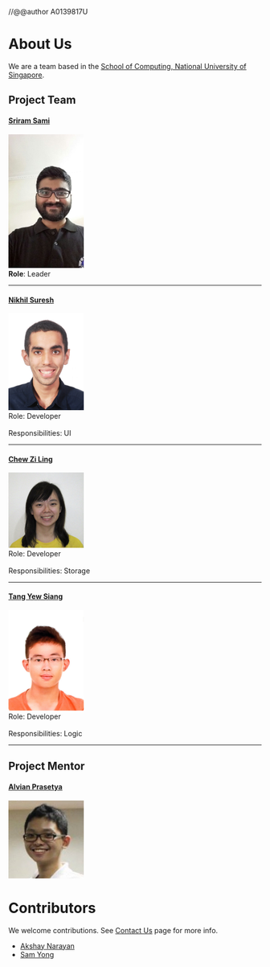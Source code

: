 //@@author A0139817U
# About Us

We are a team based in the [School of Computing, National University of Singapore](http://www.comp.nus.edu.sg).

## Project Team

#### [Sriram Sami](http://github.com/frizensami)
<img src="images/Sriram.jpg" width="150"><br>
**Role**: Leader

-----

#### [Nikhil Suresh](http://github.com/kneekill)
<img src="images/Nikhil.jpg" width="150"><br>
Role: Developer <br>  
Responsibilities: UI

-----

#### [Chew Zi Ling](http://github.com/ChewZL) 
<img src="images/ZiLing.jpg" width="150"><br>
Role: Developer <br>  
Responsibilities: Storage

 -----

#### [Tang Yew Siang](http://github.com/yewsiang) 
<img src="images/YewSiang.jpg" width="150"><br>
 Role: Developer <br>  
 Responsibilities: Logic
 
 -----

## Project Mentor
#### [Alvian Prasetya](http://github.com/AlvianPrasetya) 
<img src="images/Alvian.jpg" width="150"><br>

# Contributors

We welcome contributions. See [Contact Us](ContactUs.md) page for more info.

* [Akshay Narayan](https://github.com/se-edu/addressbook-level4/pulls?q=is%3Apr+author%3Aokkhoy)
* [Sam Yong](https://github.com/se-edu/addressbook-level4/pulls?q=is%3Apr+author%3Amauris)
